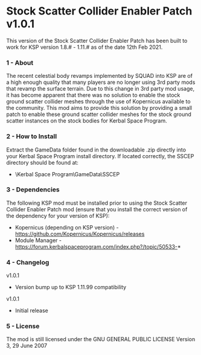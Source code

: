# Stock Scatter Collider Enabler Patch v1.0.1

This version of the Stock Scatter Collider Enabler Patch has been built to work for KSP version 1.8.# - 1.11.# as of the date 12th Feb 2021.

### 1 - About

The recent celestial body revamps implemented by SQUAD into KSP are of a high enough quality that many players are no longer using 3rd party mods that revamp the surface terrain. Due to this change in 3rd party mod usage, it has become apparent that there was no solution to enable the stock ground scatter collider meshes through the use of Kopernicus available to the community. This mod aims to provide this solution by providing a small patch to enable these ground scatter collider meshes for the stock ground scatter instances on the stock bodies for Kerbal Space Program.

### 2 - How to Install

Extract the GameData folder found in the downloadable .zip directly into your Kerbal Space Program install directory. If located correctly, the SSCEP directory should be found at:

* \Kerbal Space Program\GameData\SSCEP

### 3 - Dependencies

The following KSP mod must be installed prior to using the Stock Scatter Collider Enabler Patch mod (ensure that you install the correct version of the dependency for your version of KSP):

* Kopernicus (depending on KSP version) - https://github.com/Kopernicus/Kopernicus/releases
* Module Manager - https://forum.kerbalspaceprogram.com/index.php?/topic/50533-*

### 4 - Changelog

v1.0.1

* Version bump up to KSP 1.11.99 compatibility

v1.0.1

* Initial release

### 5 - License

The mod is still licensed under the GNU GENERAL PUBLIC LICENSE Version 3, 29 June 2007